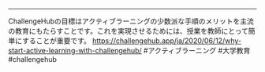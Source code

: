 ---
ChallengeHubの目標はアクティブラーニングの少数派な手順のメリットを主流の教育にもたらすことです。これを実現させるためには、授業を教師にとって簡単にすることが重要です。
https://challengehub.app/ja/2020/06/12/why-start-active-learning-with-challengehub/
#アクティブラーニング #大学教育 #challengehub
